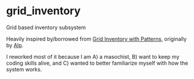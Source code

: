 # grid_inventory
Grid based inventory subsystem

Heavily inspired by/borrowed from [Grid Inventory with Patterns](https://github.com/alpapaydin/Godot-4-Grid-Inventory-with-Patterns), originally by [Alp](https://github.com/alpapaydin). 

I reworked most of it because I am A) a masochist, B) want to keep my coding skills alive, and C) wanted to better familiarize myself with how the system works.
